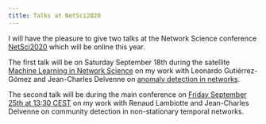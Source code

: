 ```yaml
---
title: Talks at NetSci2020
---
```


I will have the pleasure to give two talks at the Network Science conference [NetSci2020](https://netsci2020.netscisociety.net/) which will be online this year.

The first talk will be on Saturday September 18th during the satellite [Machine Learning in Network Science](https://mlns20.tumblr.com/) on my work with Leonardo Gutiérrez-Gómez and Jean-Charles Delvenne on [anomaly detection in networks](https://aaai.org/ojs/index.php/AAAI/article/view/5409).

The second talk will be during the main conference on [Friday September 25th at 13:30 CEST](https://easychair.org/smart-program/NETSCI2020/) on my work with Renaud Lambiotte and Jean-Charles Delvenne on community detection in non-stationary temporal networks.
